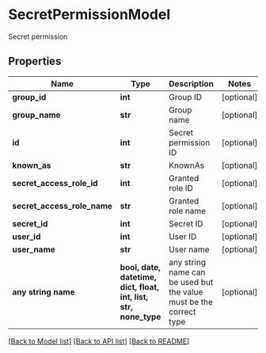 # SecretPermissionModel

Secret permission

## Properties
Name | Type | Description | Notes
------------ | ------------- | ------------- | -------------
**group_id** | **int** | Group ID | [optional] 
**group_name** | **str** | Group name | [optional] 
**id** | **int** | Secret permission ID | [optional] 
**known_as** | **str** | KnownAs | [optional] 
**secret_access_role_id** | **int** | Granted role ID | [optional] 
**secret_access_role_name** | **str** | Granted role name | [optional] 
**secret_id** | **int** | Secret ID | [optional] 
**user_id** | **int** | User ID | [optional] 
**user_name** | **str** | User name | [optional] 
**any string name** | **bool, date, datetime, dict, float, int, list, str, none_type** | any string name can be used but the value must be the correct type | [optional]

[[Back to Model list]](../README.md#documentation-for-models) [[Back to API list]](../README.md#documentation-for-api-endpoints) [[Back to README]](../README.md)


